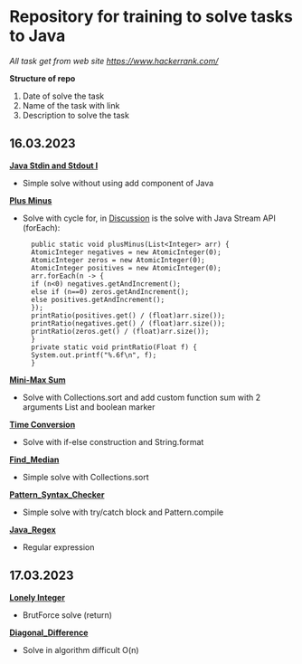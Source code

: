 # Repository for training to solve tasks to Java #
*All task get from web site https://www.hackerrank.com/*

**Structure of repo**

1. Date of solve the task
2. Name of the task with link
3. Description to solve the task


16.03.2023
--
__[Java Stdin and Stdout I](https://www.hackerrank.com/challenges/java-stdin-and-stdout-1)__
* Simple solve without using add component of Java

__[Plus Minus](https://www.hackerrank.com/challenges/one-week-preparation-kit-plus-minus)__
* Solve with cycle for, in [Discussion](https://www.hackerrank.com/challenges/one-week-preparation-kit-plus-minus/forum)
is the solve with Java Stream API (forEach):
  
        public static void plusMinus(List<Integer> arr) {
        AtomicInteger negatives = new AtomicInteger(0);
        AtomicInteger zeros = new AtomicInteger(0);
        AtomicInteger positives = new AtomicInteger(0);
        arr.forEach(n -> {
        if (n<0) negatives.getAndIncrement();
        else if (n==0) zeros.getAndIncrement();
        else positives.getAndIncrement();
        });
        printRatio(positives.get() / (float)arr.size());
        printRatio(negatives.get() / (float)arr.size());
        printRatio(zeros.get() / (float)arr.size());
        }
        private static void printRatio(Float f) {
        System.out.printf("%.6f\n", f);
        }

__[Mini-Max Sum](https://www.hackerrank.com/challenges/one-week-preparation-kit-mini-max-sum)__
* Solve with Collections.sort and add custom function sum with 2 arguments List<Integer> and boolean marker

__[Time Conversion](https://www.hackerrank.com/challenges/one-week-preparation-kit-time-conversion)__
* Solve with if-else construction and String.format

__[Find_Median](https://www.hackerrank.com/test/eoipgdk427n/login?b=eyJocnNjIjp0cnVlLCJocnNjX3NyYyI6ImpvYnNhcHAiLCJoaWRlIjp0cnVlLCJqb2JfaWQiOm51bGwsInVzZXJuYW1lIjoiZWt5ZDkxQG1haWwucnUiLCJwYXNzd29yZCI6ImJhNjVlMzJkIiwiaGlkZVN3aXRjaEFjY291bnQiOnRydWUsImhpZGVTaGFyZUhhY2tlclByb2ZpbGUiOnRydWUsImFjY29tbW9kYXRpb25zIjpudWxsfQ==)__
* Simple solve with Collections.sort

__[Pattern_Syntax_Checker](https://www.hackerrank.com/challenges/pattern-syntax-checker)__
* Simple solve with try/catch block and Pattern.compile

__[Java_Regex](https://www.hackerrank.com/challenges/java-regex)__
* Regular expression 

17.03.2023
--
__[Lonely Integer](https://www.hackerrank.com/challenges/one-week-preparation-kit-lonely-integer)__
* BrutForce solve (return)

__[Diagonal_Difference](https://www.hackerrank.com/challenges/one-week-preparation-kit-diagonal-difference)__
* Solve in algorithm difficult O(n)